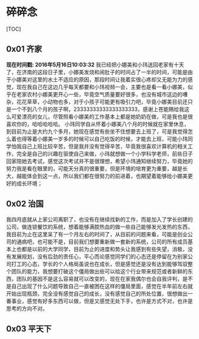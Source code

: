 # 碎碎念

[TOC]

## 0x01 齐家

  **现在时间戳: 2016年5月16日10:03:32**
  我已经把小娜美和小玮送回老家有十天了，在济南的这段日子里，小娜美发烧和闹肚子的时间占了一半的时间，可能是由于小娜美对这里的水土不适应的原因，那段时间让我着实很心疼却又无能为力的感觉，现在我自己在这边几乎每天都要和小玮视频一会，主要也是看一看小娜美，似乎在老家农村小娜美更开心一些，毕竟空气质量要好很多，也没有城市这边的嘈杂，花花草草，小动物也多，对于小孩子可能更有吸引力吧，毕竟小娜美目前还只是一个不到八个月的孩子啊，23333333333333333333，感谢上苍能赐给我这么可爱漂亮的女儿，尽管照看小娜美的工作基本上都是她奶奶在做，可是我也是很喜欢你的，哈哈哈哈哈。
  小玮同学自从怀着小娜美八个月的时候就在家里休息，到目前为止是大约九个多月，她现在感觉有些坐不住想要去上班了，可是我觉得怎么着也得等着小娜美一岁多的时候可以自己吃饭的时候，才能去上班，可能小玮同学怕我自己上班比较辛苦，但是我并没有觉得辛苦，毕竟我很喜欢计算机的相关工作，完全是自己的兴趣在驱使自己来做，小玮就想做一个小学科学老师，前些日子回家陪她去考试，感觉这次考试并不是很理想，希望小玮通知继续努力，毕竟她的努力我是看在眼里的，可能天分真的很重要，但是环境的培育更为重要，越是长大，越能体会到这一点，所以我们都在很努力的前进着，也期望着能够给小娜美更好的成长环境；

## 0x02 治国

  我四月底就从上家公司离职了，也没有在继续找新的工作，而是加入了学长创建的公司，做连锁餐饮的系统，想着能够满腔热血的做一些自己能够发光发热的东西，我目前为止在这里呆了有一个月左右的时间了，从目前的问题来看，可能是创业公司的通病吧，也可能不是，目前我们想要重新做一套新的系统，公司的所有成员基本上也都是以前的大学同学，目前为止的进度和势头让我感到有些失望，消极，没有发展规划，没有后劲的责任心，平心而论感觉同学们的心态还是停留在为别家公司打工的心态，学长的个人格局虽说也在成长，但是感觉还是没有达到能够驾驭整个团队的能力，我想要打破这个僵局做出些可以给这个行业带来规范或者新鲜的东西，团队的基因不是这么容易就可以改变的，现在在家我偶尔也会自我评判，是不是自己出现了什么问题导致自己一直被困在这样的僵局里面，感觉在半年前左右就开始出现瓶颈，完全没有感觉自己的成长，没有感觉自己的所处位置，很想做出一番事业，感觉有好多东西可以做，但是又感觉无处下手，也许是方式不对，也许是思考的方向不对。

## 0x03 平天下